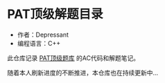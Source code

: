 # PAT顶级解题目录
- 作者：Depressant
- 编程语言：C++

此仓库记录 [PAT顶级题库](https://pintia.cn/problem-sets/994805148990160896/problems/type/7) 的AC代码和解题笔记。

随着本人刷新进度的不断推进，本仓库也在持续更新中...

